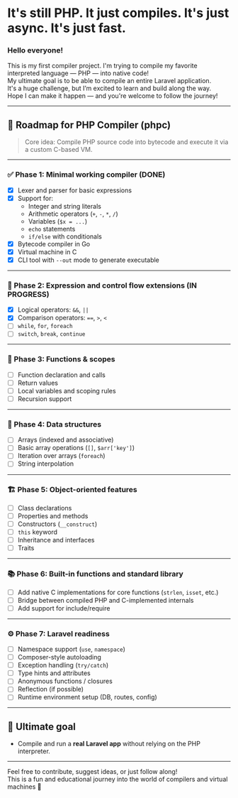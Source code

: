 # It's still PHP. It just compiles. It's just async. It's just fast.

### Hello everyone!

This is my first compiler project. I'm trying to compile my favorite interpreted language — PHP — into native code!  
My ultimate goal is to be able to compile an entire Laravel application.  
It's a huge challenge, but I’m excited to learn and build along the way.  
Hope I can make it happen — and you're welcome to follow the journey!

---

## 🧭 Roadmap for PHP Compiler (phpc)

> Core idea: Compile PHP source code into bytecode and execute it via a custom C-based VM.

---

### ✅ Phase 1: Minimal working compiler (DONE)
- [x] Lexer and parser for basic expressions
- [x] Support for:
  - Integer and string literals
  - Arithmetic operators (`+`, `-`, `*`, `/`)
  - Variables (`$x = ...`)
  - `echo` statements
  - `if/else` with conditionals
- [x] Bytecode compiler in Go
- [x] Virtual machine in C
- [x] CLI tool with `--out` mode to generate executable

---

### 🔄 Phase 2: Expression and control flow extensions (IN PROGRESS)
- [x] Logical operators: `&&`, `||`
- [x] Comparison operators: `==`, `>`, `<`
- [ ] `while`, `for`, `foreach`
- [ ] `switch`, `break`, `continue`

---

### 🧩 Phase 3: Functions & scopes
- [ ] Function declaration and calls
- [ ] Return values
- [ ] Local variables and scoping rules
- [ ] Recursion support

---

### 🧱 Phase 4: Data structures
- [ ] Arrays (indexed and associative)
- [ ] Basic array operations (`[]`, `$arr['key']`)
- [ ] Iteration over arrays (`foreach`)
- [ ] String interpolation

---

### 🏗 Phase 5: Object-oriented features
- [ ] Class declarations
- [ ] Properties and methods
- [ ] Constructors (`__construct`)
- [ ] `this` keyword
- [ ] Inheritance and interfaces
- [ ] Traits

---

### 📚 Phase 6: Built-in functions and standard library
- [ ] Add native C implementations for core functions (`strlen`, `isset`, etc.)
- [ ] Bridge between compiled PHP and C-implemented internals
- [ ] Add support for include/require

---

### ⚙️ Phase 7: Laravel readiness
- [ ] Namespace support (`use`, `namespace`)
- [ ] Composer-style autoloading
- [ ] Exception handling (`try/catch`)
- [ ] Type hints and attributes
- [ ] Anonymous functions / closures
- [ ] Reflection (if possible)
- [ ] Runtime environment setup (DB, routes, config)

---

## 🚀 Ultimate goal
- Compile and run a **real Laravel app** without relying on the PHP interpreter.

---

Feel free to contribute, suggest ideas, or just follow along!  
This is a fun and educational journey into the world of compilers and virtual machines 🚀
